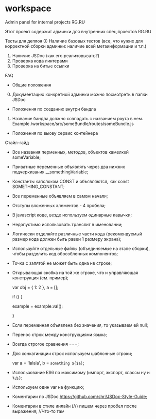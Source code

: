 # workspace
Admin panel for internal projects RG.RU

Этот проект содержит админки для внутренних спец проектов RG.RU

Тесты для деплоя
0) Наличие базовых тестов (все, что нужно для корректной сборки админки: наличие всей метаинформации и т.п.)
1) Наличие JSDoc (как его реализовывать?)
2) Проверка кода линтерами
3) Проверка на битые ссылки

FAQ
* Общие положения
0) Документацию конкретной админки можно посмотреть в папки JSDoc

* Положения по созданию внутри бандла
1) Название бандла должно совпадать с названием роута в нем. Example /workspace/src/someBundle/routes/someBundle.js

* Положения по выову сервис контейнера



Стайл-гайд

- Все названия перменных, методов, объектов камелкей someVariable;
- Приватные переменные объявлять через два нижних подчеркивания __somethingVariable;
- Константы капслоком CONST и объявляются, как const SOMETHING_CONSTANT;
- Все переменные объявляем в самом начали;
- Отступы вложенных элементов - 4 пробела;
- В javascript коде, везде используем одинарные кавычки;
- Недопустимо использовать транслит в именовании;
- Логически отделяйте различные части кода (рекомендуемый размер кода должен быть равен 1 размеру экрана);
- Используйте отдельные файлы (объединяемые на этапе сборки), чтобы разделить код обособленных компонентов;
- Точка с запятой не может быть одна нв строке;
- Открывающая скобка на той же строке, что и управляющая конструкция (см. пример);

   var
       obj = {
            1: 2
       },
       a = [];

   if () {

     example = example.val();

   }

- Если переменная объявлена без значения, то указываем ей null;
- Перенос строк между конструкциями языка;
- Всегда строгое сравнения ===;
- Для конкатинации строк используем шаблонные строки;

    var
        a = 'lalala',
        b = `something ${$a}`;

- Использование ES6 по максимому (импорт, экспорт, классы ну и т.д.);
- Используем один var на функцию;
- Коментарии по JSDoc https://github.com/shri/JSDoc-Style-Guide;
- Коментарии в стиле инлайн (//) пишем через пробел после выражения; //Что-то там

